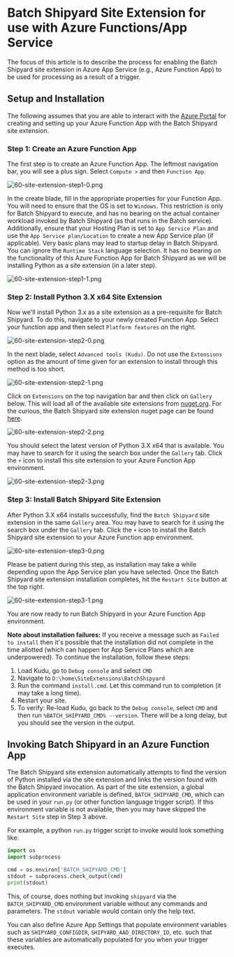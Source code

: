 # Batch Shipyard Site Extension for use with Azure Functions/App Service
The focus of this article is to describe the process for enabling the Batch
Shipyard site extension in Azure App Service (e.g., Azure Function App) to
be used for processing as a result of a trigger.

## Setup and Installation
The following assumes that you are able to interact with the
[Azure Portal](https://portal.azure.com/) for creating and setting up your
Azure Function App with the Batch Shipyard site extension.

### Step 1: Create an Azure Function App
The first step is to create an Azure Function App. The leftmost navigation
bar, you will see a plus sign. Select `Compute >` and then
`Function App`.

![60-site-extension-step1-0.png](https://azurebatchshipyard.blob.core.windows.net/github/60-site-extension-step1-0.png)

In the create blade, fill in the appropriate properties for your Function App.
You will need to ensure that the OS is set to `Windows`. This restriction
is only for Batch Shipyard to execute, and has no bearing on the actual
container workload invoked by Batch Shipyard (as that runs in the Batch
service). Additionally, ensure that your Hosting Plan is set to
`App Service Plan` and use the `App Service plan/Location` to create a new
App Service plan (if applicable). Very basic plans may lead to startup delay
in Batch Shipyard. You can ignore the `Runtime Stack` language selection.
It has no bearing on the functionality of this Azure Function App for
Batch Shipyard as we will be installing Python as a site extension (in
a later step).

![60-site-extension-step1-1.png](https://azurebatchshipyard.blob.core.windows.net/github/60-site-extension-step1-1.png)

### Step 2: Install Python 3.X x64 Site Extension
Now we'll install Python 3.x as a site extension as a pre-requisite for
Batch Shipyard. To do this, navigate to your newly created Function App.
Select your function app and then select `Platform features` on the right.

![60-site-extension-step2-0.png](https://azurebatchshipyard.blob.core.windows.net/github/60-site-extension-step2-0.png)

In the next blade, select `Advanced tools (Kudu)`. Do not use the
`Extensions` option as the amount of time given for an extension to
install through this method is too short.

![60-site-extension-step2-1.png](https://azurebatchshipyard.blob.core.windows.net/github/60-site-extension-step2-1.png)

Click on `Extensions` on the top navigation bar and then click on
`Gallery` below. This will load all of the available site extensions from
[nuget.org](https://www.nuget.org/). For the curious, the Batch Shipyard
site extension nuget page can be found
[here](https://www.nuget.org/packages/BatchShipyard).

![60-site-extension-step2-2.png](https://azurebatchshipyard.blob.core.windows.net/github/60-site-extension-step2-2.png)

You should select the latest version of Python 3.X x64 that is available.
You may have to search for it using the search box under the `Gallery` tab.
Click the `+` icon to install this site extension to your Azure Function App
environment.

![60-site-extension-step2-3.png](https://azurebatchshipyard.blob.core.windows.net/github/60-site-extension-step2-3.png)

### Step 3: Install Batch Shipyard Site Extension
After Python 3.X x64 installs successfully, find the `Batch Shipyard`
site extension in the same `Gallery` area. You may have to search for it
using the search box under the `Gallery` tab. Click the `+` icon to install
the Batch Shipyard site extension to your Azure Function app environment.

![60-site-extension-step3-0.png](https://azurebatchshipyard.blob.core.windows.net/github/60-site-extension-step3-0.png)

Please be patient during this step, as installation may take a while depending
upon the App Service plan you have selected. Once the Batch Shipyard site
extension installation completes, hit the `Restart Site` button at the top
right.

![60-site-extension-step3-1.png](https://azurebatchshipyard.blob.core.windows.net/github/60-site-extension-step3-1.png)

You are now ready to run Batch Shipyard in your Azure Function App
environment.

**Note about installation failures:** If you receive a message such as
`Failed to install` then it's possible that the installation did not complete
in the time allotted (which can happen for App Service Plans which are
underpowered). To continue the installation, follow these steps:

1. Load Kudu, go to `Debug console` and select `CMD`
2. Navigate to `D:\home\SiteExtensions\BatchShipyard`
3. Run the command `install.cmd`. Let this command run to completion
(it may take a long time).
4. Restart your site.
5. To verify: Re-load Kudu, go back to the `Debug console`, select `CMD` and
then run `%BATCH_SHIPYARD_CMD% --version`. There will be a long delay, but you
should see the version in the output.

## Invoking Batch Shipyard in an Azure Function App
The Batch Shipyard site extension automatically attempts to find the version
of Python installed via the site extension and links the version found with
the Batch Shipyard invocation. As part of the site extension, a global
application environment variable is defined, `BATCH_SHIPYARD_CMD`, which
can be used in your `run.py` (or other function language trigger script).
If this environment variable is not available, then you may have skipped
the `Restart Site` step in Step 3 above.

For example, a python `run.py` trigger script to invoke would look
something like:

```python
import os
import subprocess

cmd = os.environ['BATCH_SHIPYARD_CMD']
stdout = subprocess.check_output(cmd)
print(stdout)
```

This, of course, does nothing but invoking `shipyard` via the
`BATCH_SHIPYARD_CMD` environment variable without any commands and parameters.
The `stdout` variable would contain only the help text.

You can also define Azure App Settings that populate environment variables
such as `SHIPYARD_CONFIGDIR`, `SHIPYARD_AAD_DIRECTORY_ID`, etc. such that
these variables are automatically populated for you when your trigger
executes.
